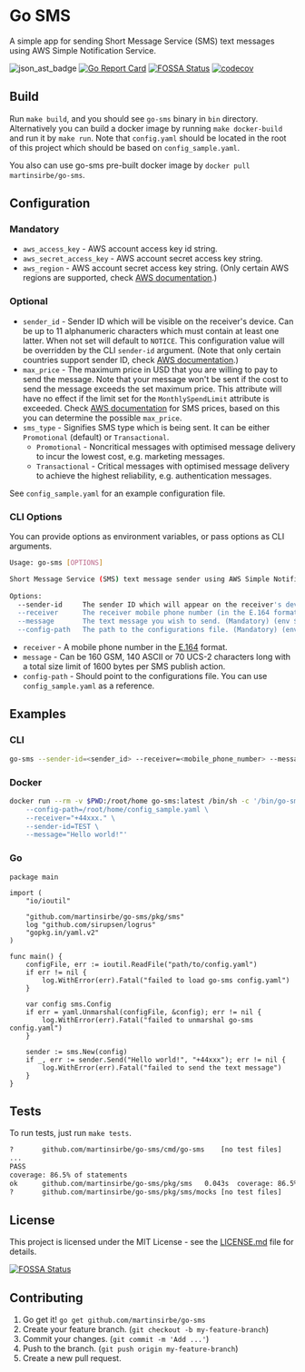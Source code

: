 # Go SMS
A simple app for sending Short Message Service (SMS) text messages using AWS Simple Notification Service.  

![json_ast_badge](https://img.shields.io/badge/SNS-green.svg?logo=amazon-aws&style=flat) 
[![Go Report Card](https://goreportcard.com/badge/github.com/martinsirbe/go-sms)](https://goreportcard.com/report/github.com/martinsirbe/go-sms) 
[![FOSSA Status](https://app.fossa.com/api/projects/git%2Bgithub.com%2Fmartinsirbe%2Fgo-sms.svg?type=shield)](https://app.fossa.com/projects/git%2Bgithub.com%2Fmartinsirbe%2Fgo-sms?ref=badge_shield) 
[![codecov](https://codecov.io/gh/martinsirbe/go-sms/branch/main/graph/badge.svg)](https://codecov.io/gh/martinsirbe/go-sms) 


## Build
Run `make build`, and you should see `go-sms` binary in `bin` directory. Alternatively you can build a docker image 
by running `make docker-build` and run it by `make run`. Note that `config.yaml` should be located in the root of 
this project which should be based on `config_sample.yaml`.  

You also can use go-sms pre-built docker image by `docker pull martinsirbe/go-sms`.  

## Configuration
### Mandatory
* `aws_access_key` - AWS account access key id string.  
* `aws_secret_access_key` - AWS account secret access key string.  
* `aws_region` - AWS account secret access key string. (Only certain AWS regions are 
supported, check [AWS documentation][1].)  

### Optional
* `sender_id` - Sender ID which will be visible on the receiver's device. Can be up to 11 alphanumeric characters which 
must contain at least one latter. When not set will default to `NOTICE`. This configuration value will be overridden by 
the CLI `sender-id` argument. (Note that only certain countries support sender ID, check [AWS documentation][1].)  
* `max_price` - The maximum price in USD that you are willing to pay to send the message. Note that 
your message won't be sent if the cost to send the message exceeds the set maximum price. This attribute will have 
no effect if the limit set for the `MonthlySpendLimit` attribute is exceeded. Check [AWS documentation][2] for SMS prices, 
based on this you can determine the possible `max_price`.  
* `sms_type` - Signifies SMS type which is being sent. It can be either `Promotional` (default) or 
`Transactional`.  
  * `Promotional` - Noncritical messages with optimised message delivery to incur the lowest cost, e.g. marketing messages.  
  * `Transactional` - Critical messages with optimised message delivery to achieve the highest reliability, e.g. authentication messages.  

See `config_sample.yaml` for an example configuration file.  

### CLI Options
You can provide options as environment variables, or pass options as CLI arguments.  
```bash
Usage: go-sms [OPTIONS]

Short Message Service (SMS) text message sender using AWS Simple Notification Service.
                      
Options:              
  --sender-id     The sender ID which will appear on the receiver's device. (Optional, if provided will override sender ID provided via configuration file.) (env $SENDER_ID)
  --receiver      The receiver mobile phone number (in the E.164 format). (Mandatory) (env $RECEIVER)
  --message       The text message you wish to send. (Mandatory) (env $MESSAGE)
  --config-path   The path to the configurations file. (Mandatory) (env $GO_SMS_CONFIG_PATH)
```

* `receiver` - A mobile phone number in the [E.164][e.164] format.
* `message` - Can be 160 GSM, 140 ASCII or 70 UCS-2 characters long with a total size limit of 1600 bytes per SMS publish action.  
* `config-path` - Should point to the configurations file. You can use `config_sample.yaml` as a reference.  

## Examples
### CLI
```bash
go-sms --sender-id=<sender_id> --receiver=<mobile_phone_number> --message=<your_message> --config-path=<path_to_config_file>
```

### Docker
```bash
docker run --rm -v $PWD:/root/home go-sms:latest /bin/sh -c '/bin/go-sms \
    --config-path=/root/home/config_sample.yaml \
    --receiver="+44xxx." \
    --sender-id=TEST \
    --message="Hello world!"'    
```

### Go
```golang
package main

import (
	"io/ioutil"

	"github.com/martinsirbe/go-sms/pkg/sms"
	log "github.com/sirupsen/logrus"
	"gopkg.in/yaml.v2"
)

func main() {
	configFile, err := ioutil.ReadFile("path/to/config.yaml")
	if err != nil {
		log.WithError(err).Fatal("failed to load go-sms config.yaml")
	}

	var config sms.Config
	if err = yaml.Unmarshal(configFile, &config); err != nil {
		log.WithError(err).Fatal("failed to unmarshal go-sms config.yaml")
	}

	sender := sms.New(config)
	if _, err := sender.Send("Hello world!", "+44xxx"); err != nil {
		log.WithError(err).Fatal("failed to send the text message")
	}
}
```

## Tests
To run tests, just run `make tests`.
```bash
?   	github.com/martinsirbe/go-sms/cmd/go-sms	[no test files]
...
PASS
coverage: 86.5% of statements
ok  	github.com/martinsirbe/go-sms/pkg/sms	0.043s	coverage: 86.5% of statements
?   	github.com/martinsirbe/go-sms/pkg/sms/mocks	[no test files]

```

## License
This project is licensed under the MIT License - see the [LICENSE.md](LICENCE.md) file for details.  

[![FOSSA Status](https://app.fossa.com/api/projects/git%2Bgithub.com%2Fmartinsirbe%2Fgo-sms.svg?type=large)](https://app.fossa.com/projects/git%2Bgithub.com%2Fmartinsirbe%2Fgo-sms?ref=badge_large)

## Contributing
1. Go get it! `go get github.com/martinsirbe/go-sms`  
2. Create your feature branch. (`git checkout -b my-feature-branch`)  
3. Commit your changes. (`git commit -m 'Add ...'`)  
4. Push to the branch. (`git push origin my-feature-branch`)  
5. Create a new pull request.  

[1]: https://docs.aws.amazon.com/sns/latest/dg/sms_supported-countries.html
[2]: https://aws.amazon.com/sns/sms-pricing/
[3]: https://github.com/golangci/golangci-lint
[e.164]: https://en.wikipedia.org/wiki/E.164
